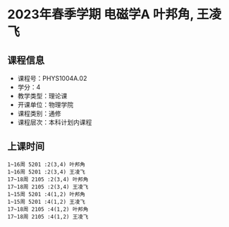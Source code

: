 # 2023年春季学期 电磁学A 叶邦角, 王凌飞






## 课程信息

- 课程号：PHYS1004A.02
- 学分：4
- 教学类型：理论课
- 开课单位：物理学院
- 课程类别：通修
- 课程层次：本科计划内课程

## 上课时间

```
1~16周 5201 :2(3,4) 叶邦角
1~16周 5201 :2(3,4) 王凌飞
17~18周 2105 :2(3,4) 叶邦角
17~18周 2105 :2(3,4) 王凌飞
1~15周 5201 :4(1,2) 叶邦角
1~15周 5201 :4(1,2) 王凌飞
17~18周 2105 :4(1,2) 叶邦角
17~18周 2105 :4(1,2) 王凌飞
```

